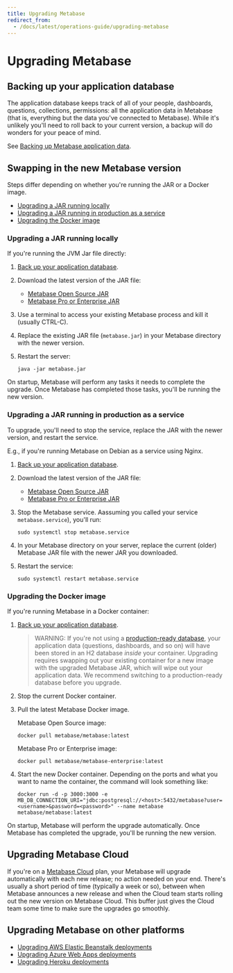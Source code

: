 ```yaml
---
title: Upgrading Metabase
redirect_from:
  - /docs/latest/operations-guide/upgrading-metabase
---
```


# Upgrading Metabase

## Backing up your application database

The application database keeps track of all of your people, dashboards, questions, collections, permissions: all the application data in Metabase (that is, everything but the data you've connected to Metabase). While it's unlikely you'll need to roll back to your current version, a backup will do wonders for your peace of mind.

See [Backing up Metabase application data](backing-up-metabase-application-data).

## Swapping in the new Metabase version

Steps differ depending on whether you're running the JAR or a Docker image.

- [Upgrading a JAR running locally](#upgrading-a-jar-running-locally)
- [Upgrading a JAR running in production as a service](#upgrading-a-jar-running-in-production-as-a-service)
- [Upgrading the Docker image](#upgrading-the-docker-image)

### Upgrading a JAR running locally

If you're running the JVM Jar file directly:

1. [Back up your application database](backing-up-metabase-application-data).

2. Download the latest version of the JAR file:

   - [Metabase Open Source JAR](https://www.metabase.com/start/oss/jar)
   - [Metabase Pro or Enterprise JAR](https://downloads.metabase.com/enterprise/latest/metabase.jar)

3. Use a terminal to access your existing Metabase process and kill it (usually CTRL-C).

4. Replace the existing JAR file (`metabase.jar`) in your Metabase directory with the newer version.

5. Restart the server:

   ```
   java -jar metabase.jar
   ```

On startup, Metabase will perform any tasks it needs to complete the upgrade. Once Metabase has completed those tasks, you'll be running the new version.

### Upgrading a JAR running in production as a service

To upgrade, you'll need to stop the service, replace the JAR with the newer version, and restart the service.

E.g., if you're running Metabase on Debian as a service using Nginx.

1. [Back up your application database](backing-up-metabase-application-data).

2. Download the latest version of the JAR file:

   - [Metabase Open Source JAR](https://www.metabase.com/start/oss/jar)
   - [Metabase Pro or Enterprise JAR](https://downloads.metabase.com/enterprise/latest/metabase.jar)

3. Stop the Metabase service. Aassuming you called your service `metabase.service`), you'll run:

   ```
   sudo systemctl stop metabase.service
   ```

4. In your Metabase directory on your server, replace the current (older) Metabase JAR file with the newer JAR you downloaded.

5. Restart the service:

   ```
   sudo systemctl restart metabase.service
   ```

### Upgrading the Docker image

If you're running Metabase in a Docker container:

1. [Back up your application database](backing-up-metabase-application-data).

   > WARNING: If you're not using a [production-ready database](migrating-from-h2), your application data (questions, dashboards, and so on) will have been stored in an H2 database _inside_ your container. Upgrading requires swapping out your existing container for a new image with the upgraded Metabase JAR, which will wipe out your application data. We recommend switching to a production-ready database before you upgrade.

2. Stop the current Docker container.

3. Pull the latest Metabase Docker image.

   Metabase Open Source image:

   ```
   docker pull metabase/metabase:latest
   ```

   Metabase Pro or Enterprise image:

   ```
   docker pull metabase/metabase-enterprise:latest
   ```

4. Start the new Docker container. Depending on the ports and what you want to name the container, the command will look something like:

   ```
   docker run -d -p 3000:3000 -e MB_DB_CONNECTION_URI="jdbc:postgresql://<host>:5432/metabase?user=<username>&password=<password>" --name metabase metabase/metabase:latest
   ```

On startup, Metabase will perform the upgrade automatically. Once Metabase has completed the upgrade, you'll be running the new version.

## Upgrading Metabase Cloud

If you're on a [Metabase Cloud](https://www.metabase.com/pricing) plan, your Metabase will upgrade automatically with each new release; no action needed on your end. There's usually a short period of time (typically a week or so), between when Metabase announces a new release and when the Cloud team starts rolling out the new version on Metabase Cloud. This buffer just gives the Cloud team some time to make sure the upgrades go smoothly.

## Upgrading Metabase on other platforms

- [Upgrading AWS Elastic Beanstalk deployments](running-metabase-on-elastic-beanstalk#deploying-new-versions-of-metabase-on-elastic-beanstalk)
- [Upgrading Azure Web Apps deployments](running-metabase-on-azure#additional-configurations)
- [Upgrading Heroku deployments](running-metabase-on-heroku#deploying-new-versions-of-metabase)
